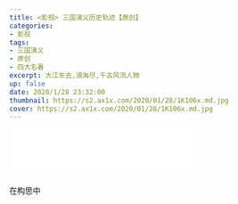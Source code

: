 ```yaml
---
title: <影视> 三国演义历史轨迹【原创】
categories:
- 影视
tags: 
- 三国演义
- 原创
- 四大名著
excerpt: 大江东去,浪淘尽,千古风流人物
up: false
date: 2020/1/28 23:32:00
thumbnail: https://s2.ax1x.com/2020/01/28/1K106x.md.jpg
cover: https://s2.ax1x.com/2020/01/28/1K106x.md.jpg
---
```

<iframe frameborder="no" border="0" marginwidth="0" marginheight="0" width=330 height=86 src="//music.163.com/outchain/player?type=2&id=393705&auto=1&height=66"></iframe>

在构思中
